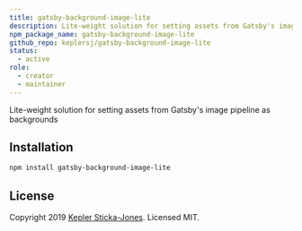 ```yaml
---
title: gatsby-background-image-lite
description: Lite-weight solution for setting assets from Gatsby's image pipeline as backgrounds
npm_package_name: gatsby-background-image-lite
github_repo: keplersj/gatsby-background-image-lite
status:
  - active
role:
  - creator
  - maintainer
---
```


Lite-weight solution for setting assets from Gatsby's image pipeline as backgrounds

## Installation

```bash
npm install gatsby-background-image-lite
```

## License

Copyright 2019 [Kepler Sticka-Jones](https://keplersj.com/). Licensed MIT.
